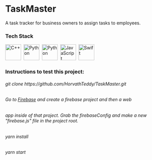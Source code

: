 # TaskMaster

A task tracker for business owners to assign tasks to employees.

### Tech Stack

  <img src="https://github.com/HorvathTeddy/skill-icons/blob/main/icons/React-Dark.svg" title="C++" alt="C++" width="50px" height="50px"/>&nbsp;
  <img src="https://github.com/HorvathTeddy/skill-icons/blob/main/icons/ExpressJS-Dark.svg" title="Python" alt="Python" width="50px" height="50px"/>&nbsp;
  <img src="https://github.com/HorvathTeddy/skill-icons/blob/main/icons/MongoDB.svg" title="Java" alt="Python" width="50px" height="50px"/>&nbsp;
  <img src="https://github.com/HorvathTeddy/skill-icons/blob/main/icons/NodeJS-Dark.svg" title="JavaScript" alt="JavaScript" width="50px" height="50px"/>&nbsp;
  <img src = "https://github.com/HorvathTeddy/skill-icons/blob/main/icons/Firebase-Dark.svg" title="Swift/SwiftUI" alt="Swift" width="50px" height="50px"/>&nbsp;
  

<h3>Instructions to test this project:</h3>
<h6>git clone https://github.com/HorvathTeddy/TaskMaster.git</h6>
<h6>Go to <a href="https://www.firebase.google.com/" target="_blank">Firebase</a> and create a firebase project and then a web </h6>  <h6>app inside of that project. Grab the firebaseConfig and make a new "firebase.js" file in the project root.</h6> 
<h6>yarn install </h6>
<h6>yarn start</h6>
